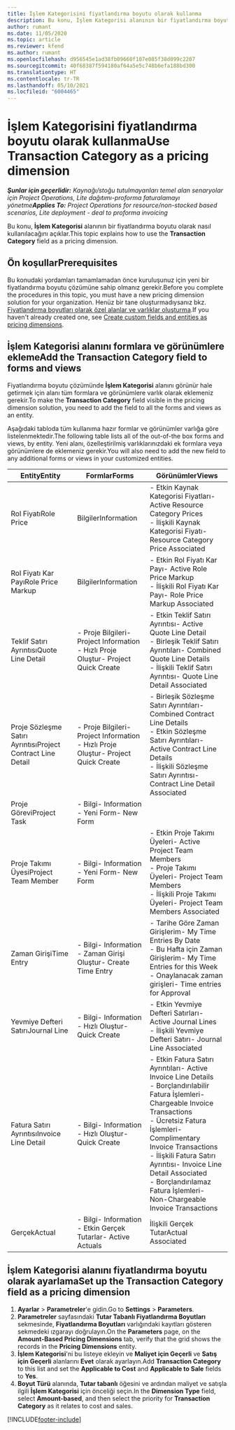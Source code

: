 ```yaml
---
title: İşlem Kategorisini fiyatlandırma boyutu olarak kullanma
description: Bu konu, İşlem Kategorisi alanının bir fiyatlandırma boyutu olarak kullanılması hakkında bilgi sağlar.
author: rumant
ms.date: 11/05/2020
ms.topic: article
ms.reviewer: kfend
ms.author: rumant
ms.openlocfilehash: d956545e1ad38fb09660f107e085f38d099c2207
ms.sourcegitcommit: 40f68387f594180af64a5e5c748b6efa188bd300
ms.translationtype: HT
ms.contentlocale: tr-TR
ms.lasthandoff: 05/10/2021
ms.locfileid: "6004465"
---
```

# <a name="use-transaction-category-as-a-pricing-dimension"></a><span data-ttu-id="e5e47-103">İşlem Kategorisini fiyatlandırma boyutu olarak kullanma</span><span class="sxs-lookup"><span data-stu-id="e5e47-103">Use Transaction Category as a pricing dimension</span></span>


<span data-ttu-id="e5e47-104">_**Şunlar için geçerlidir:** Kaynağı/stoğu tutulmayanları temel alan senaryolar için Project Operations, Lite dağıtımı-proforma faturalamayı yönetme_</span><span class="sxs-lookup"><span data-stu-id="e5e47-104">_**Applies To:** Project Operations for resource/non-stocked based scenarios, Lite deployment - deal to proforma invoicing_</span></span>


<span data-ttu-id="e5e47-105">Bu konu, **İşlem Kategorisi** alanının bir fiyatlandırma boyutu olarak nasıl kullanılacağını açıklar.</span><span class="sxs-lookup"><span data-stu-id="e5e47-105">This topic explains how to use the **Transaction Category** field as a pricing dimension.</span></span> 

## <a name="prerequisites"></a><span data-ttu-id="e5e47-106">Ön koşullar</span><span class="sxs-lookup"><span data-stu-id="e5e47-106">Prerequisites</span></span>
<span data-ttu-id="e5e47-107">Bu konudaki yordamları tamamlamadan önce kuruluşunuz için yeni bir fiyatlandırma boyutu çözümüne sahip olmanız gerekir.</span><span class="sxs-lookup"><span data-stu-id="e5e47-107">Before you complete the procedures in this topic, you must have a new pricing dimension solution for your organization.</span></span> <span data-ttu-id="e5e47-108">Henüz bir tane oluşturmadıysanız bkz. [Fiyatlandırma boyutları olarak özel alanlar ve varlıklar oluşturma](create-custom-fields-entities-pricing-dimensions.md).</span><span class="sxs-lookup"><span data-stu-id="e5e47-108">If you haven't already created one, see [Create custom fields and entities as pricing dimensions](create-custom-fields-entities-pricing-dimensions.md).</span></span>

## <a name="add-the-transaction-category-field-to-forms-and-views"></a><span data-ttu-id="e5e47-109">İşlem Kategorisi alanını formlara ve görünümlere ekleme</span><span class="sxs-lookup"><span data-stu-id="e5e47-109">Add the Transaction Category field to forms and views</span></span>
<span data-ttu-id="e5e47-110">Fiyatlandırma boyutu çözümünde **İşlem Kategorisi** alanını görünür hale getirmek için alanı tüm formlara ve görünümlere varlık olarak eklemeniz gerekir.</span><span class="sxs-lookup"><span data-stu-id="e5e47-110">To make the **Transaction Category** field visible in the pricing dimension solution, you need to add the field to all the forms and views as an entity.</span></span>

<span data-ttu-id="e5e47-111">Aşağıdaki tabloda tüm kullanıma hazır formlar ve görünümler varlığa göre listelenmektedir.</span><span class="sxs-lookup"><span data-stu-id="e5e47-111">The following table lists all of the out-of-the box forms and views, by entity.</span></span> <span data-ttu-id="e5e47-112">Yeni alanı, özelleştirilmiş varlıklarınızdaki ek formlara veya görünümlere de eklemeniz gerekir.</span><span class="sxs-lookup"><span data-stu-id="e5e47-112">You will also need to add the new field to any additional forms or views in your customized entities.</span></span>

|  <span data-ttu-id="e5e47-113">Entity</span><span class="sxs-lookup"><span data-stu-id="e5e47-113">Entity</span></span>        | <span data-ttu-id="e5e47-114">Formlar</span><span class="sxs-lookup"><span data-stu-id="e5e47-114">Forms</span></span>     |<span data-ttu-id="e5e47-115">Görünümler</span><span class="sxs-lookup"><span data-stu-id="e5e47-115">Views</span></span>        |
| ------------------------------|---------------------------------|----------------------------------|
|  <span data-ttu-id="e5e47-116">Rol Fiyatı</span><span class="sxs-lookup"><span data-stu-id="e5e47-116">Role Price</span></span>| <span data-ttu-id="e5e47-117">Bilgiler</span><span class="sxs-lookup"><span data-stu-id="e5e47-117">Information</span></span> |<span data-ttu-id="e5e47-118">- Etkin Kaynak Kategorisi Fiyatları</span><span class="sxs-lookup"><span data-stu-id="e5e47-118">- Active Resource Category Prices</span></span><br> <span data-ttu-id="e5e47-119">- İlişkili Kaynak Kategorisi Fiyatı</span><span class="sxs-lookup"><span data-stu-id="e5e47-119">- Resource Category Price Associated</span></span> |
|  <span data-ttu-id="e5e47-120">Rol Fiyatı Kar Payı</span><span class="sxs-lookup"><span data-stu-id="e5e47-120">Role Price Markup</span></span>| <span data-ttu-id="e5e47-121">Bilgiler</span><span class="sxs-lookup"><span data-stu-id="e5e47-121">Information</span></span>|<span data-ttu-id="e5e47-122">- Etkin Rol Fiyatı Kar Payı</span><span class="sxs-lookup"><span data-stu-id="e5e47-122">- Active Role Price Markup</span></span><br><span data-ttu-id="e5e47-123">- İlişkili Rol Fiyatı Kar Payı</span><span class="sxs-lookup"><span data-stu-id="e5e47-123">- Role Price Markup Associated</span></span> |
|  <span data-ttu-id="e5e47-124">Teklif Satırı Ayrıntısı</span><span class="sxs-lookup"><span data-stu-id="e5e47-124">Quote Line Detail</span></span>|<span data-ttu-id="e5e47-125">- Proje Bilgileri</span><span class="sxs-lookup"><span data-stu-id="e5e47-125">- Project Information</span></span><br><span data-ttu-id="e5e47-126">- Hızlı Proje Oluştur</span><span class="sxs-lookup"><span data-stu-id="e5e47-126">- Project Quick Create</span></span>| <span data-ttu-id="e5e47-127">- Etkin Teklif Satırı Ayrıntısı</span><span class="sxs-lookup"><span data-stu-id="e5e47-127">- Active Quote Line Detail</span></span><br><span data-ttu-id="e5e47-128">- Birleşik Teklif Satırı Ayrıntıları</span><span class="sxs-lookup"><span data-stu-id="e5e47-128">- Combined Quote Line Details</span></span><br><span data-ttu-id="e5e47-129">- İlişkili Teklif Satırı Ayrıntısı</span><span class="sxs-lookup"><span data-stu-id="e5e47-129">- Quote Line Detail Associated</span></span> |
|  <span data-ttu-id="e5e47-130">Proje Sözleşme Satırı Ayrıntısı</span><span class="sxs-lookup"><span data-stu-id="e5e47-130">Project Contract Line Detail</span></span>|<span data-ttu-id="e5e47-131">- Proje Bilgileri</span><span class="sxs-lookup"><span data-stu-id="e5e47-131">- Project Information</span></span><br><span data-ttu-id="e5e47-132">- Hızlı Proje Oluştur</span><span class="sxs-lookup"><span data-stu-id="e5e47-132">- Project Quick Create</span></span>|<span data-ttu-id="e5e47-133">- Birleşik Sözleşme Satırı Ayrıntıları</span><span class="sxs-lookup"><span data-stu-id="e5e47-133">- Combined Contract Line Details</span></span><br><span data-ttu-id="e5e47-134">- Etkin Sözleşme Satırı Ayrıntıları</span><span class="sxs-lookup"><span data-stu-id="e5e47-134">- Active Contract Line Details</span></span><br><span data-ttu-id="e5e47-135">- İlişkili Sözleşme Satırı Ayrıntısı</span><span class="sxs-lookup"><span data-stu-id="e5e47-135">- Contract Line Detail Associated</span></span> |
|  <span data-ttu-id="e5e47-136">Proje Görevi</span><span class="sxs-lookup"><span data-stu-id="e5e47-136">Project Task</span></span>|<span data-ttu-id="e5e47-137">- Bilgi</span><span class="sxs-lookup"><span data-stu-id="e5e47-137">- Information</span></span><br><span data-ttu-id="e5e47-138">- Yeni Form</span><span class="sxs-lookup"><span data-stu-id="e5e47-138">- New Form</span></span>| &nbsp; |
|  <span data-ttu-id="e5e47-139">Proje Takımı Üyesi</span><span class="sxs-lookup"><span data-stu-id="e5e47-139">Project Team Member</span></span>|<span data-ttu-id="e5e47-140">- Bilgi</span><span class="sxs-lookup"><span data-stu-id="e5e47-140">- Information</span></span><br><span data-ttu-id="e5e47-141">- Yeni Form</span><span class="sxs-lookup"><span data-stu-id="e5e47-141">- New Form</span></span>|<span data-ttu-id="e5e47-142">- Etkin Proje Takımı Üyeleri</span><span class="sxs-lookup"><span data-stu-id="e5e47-142">- Active Project Team Members</span></span><br><span data-ttu-id="e5e47-143">- Proje Takımı Üyeleri</span><span class="sxs-lookup"><span data-stu-id="e5e47-143">- Project Team Members</span></span><br><span data-ttu-id="e5e47-144">- İlişkili Proje Takımı Üyeleri</span><span class="sxs-lookup"><span data-stu-id="e5e47-144">- Project Team Members Associated</span></span> |
|  <span data-ttu-id="e5e47-145">Zaman Girişi</span><span class="sxs-lookup"><span data-stu-id="e5e47-145">Time Entry</span></span>|<span data-ttu-id="e5e47-146">- Bilgi</span><span class="sxs-lookup"><span data-stu-id="e5e47-146">- Information</span></span><br><span data-ttu-id="e5e47-147">- Zaman Girişi Oluştur</span><span class="sxs-lookup"><span data-stu-id="e5e47-147">- Create Time Entry</span></span>|<span data-ttu-id="e5e47-148">- Tarihe Göre Zaman Girişlerim</span><span class="sxs-lookup"><span data-stu-id="e5e47-148">- My Time Entries By Date</span></span><br><span data-ttu-id="e5e47-149">- Bu Hafta için Zaman Girişlerim</span><span class="sxs-lookup"><span data-stu-id="e5e47-149">- My Time Entries for this Week</span></span><br><span data-ttu-id="e5e47-150">- Onaylanacak zaman girişleri</span><span class="sxs-lookup"><span data-stu-id="e5e47-150">- Time entries for Approval</span></span>|
|  <span data-ttu-id="e5e47-151">Yevmiye Defteri Satırı</span><span class="sxs-lookup"><span data-stu-id="e5e47-151">Journal Line</span></span>|<span data-ttu-id="e5e47-152">- Bilgi</span><span class="sxs-lookup"><span data-stu-id="e5e47-152">- Information</span></span><br><span data-ttu-id="e5e47-153">- Hızlı Oluştur</span><span class="sxs-lookup"><span data-stu-id="e5e47-153">- Quick Create</span></span>|<span data-ttu-id="e5e47-154">- Etkin Yevmiye Defteri Satırları</span><span class="sxs-lookup"><span data-stu-id="e5e47-154">- Active Journal Lines</span></span><br><span data-ttu-id="e5e47-155">- İlişkili Yevmiye Defteri Satırı</span><span class="sxs-lookup"><span data-stu-id="e5e47-155">- Journal Line Associated</span></span>|
|  <span data-ttu-id="e5e47-156">Fatura Satırı Ayrıntısı</span><span class="sxs-lookup"><span data-stu-id="e5e47-156">Invoice Line Detail</span></span>|<span data-ttu-id="e5e47-157">- Bilgi</span><span class="sxs-lookup"><span data-stu-id="e5e47-157">- Information</span></span><br><span data-ttu-id="e5e47-158">- Hızlı Oluştur</span><span class="sxs-lookup"><span data-stu-id="e5e47-158">- Quick Create</span></span>|<span data-ttu-id="e5e47-159">- Etkin Fatura Satırı Ayrıntıları</span><span class="sxs-lookup"><span data-stu-id="e5e47-159">- Active Invoice Line Details</span></span><br><span data-ttu-id="e5e47-160">- Borçlandırılabilir Fatura İşlemleri</span><span class="sxs-lookup"><span data-stu-id="e5e47-160">- Chargeable Invoice Transactions</span></span><br><span data-ttu-id="e5e47-161">- Ücretsiz Fatura İşlemleri</span><span class="sxs-lookup"><span data-stu-id="e5e47-161">- Complimentary Invoice Transactions</span></span><br><span data-ttu-id="e5e47-162">- İlişkili Fatura Satırı Ayrıntısı</span><span class="sxs-lookup"><span data-stu-id="e5e47-162">- Invoice Line Detail Associated</span></span> <br><span data-ttu-id="e5e47-163">- Borçlandırılamaz Fatura İşlemleri</span><span class="sxs-lookup"><span data-stu-id="e5e47-163">- Non-Chargeable Invoice Transactions</span></span>|
|  <span data-ttu-id="e5e47-164">Gerçek</span><span class="sxs-lookup"><span data-stu-id="e5e47-164">Actual</span></span>|<span data-ttu-id="e5e47-165">- Bilgi</span><span class="sxs-lookup"><span data-stu-id="e5e47-165">- Information</span></span><br><span data-ttu-id="e5e47-166">- Etkin Gerçek Tutarlar</span><span class="sxs-lookup"><span data-stu-id="e5e47-166">- Active Actuals</span></span>| <span data-ttu-id="e5e47-167">İlişkili Gerçek Tutar</span><span class="sxs-lookup"><span data-stu-id="e5e47-167">Actual Associated</span></span> |

## <a name="set-up-the-transaction-category-field-as-a-pricing-dimension"></a><span data-ttu-id="e5e47-168">İşlem Kategorisi alanını fiyatlandırma boyutu olarak ayarlama</span><span class="sxs-lookup"><span data-stu-id="e5e47-168">Set up the Transaction Category field as a pricing dimension</span></span>

1. <span data-ttu-id="e5e47-169">**Ayarlar** > **Parametreler**'e gidin.</span><span class="sxs-lookup"><span data-stu-id="e5e47-169">Go to **Settings** > **Parameters**.</span></span> 
2. <span data-ttu-id="e5e47-170">**Parametreler** sayfasındaki **Tutar Tabanlı Fiyatlandırma Boyutları** sekmesinde, **Fiyatlandırma Boyutları** varlığındaki kayıtları gösteren sekmedeki ızgarayı doğrulayın.</span><span class="sxs-lookup"><span data-stu-id="e5e47-170">On the **Parameters** page, on the **Amount-Based Pricing Dimensions** tab, verify that the grid shows the records in the **Pricing Dimensions** entity.</span></span>
3. <span data-ttu-id="e5e47-171">**İşlem Kategorisi**'ni bu listeye ekleyin ve **Maliyet için Geçerli** ve **Satış için Geçerli** alanlarını **Evet** olarak ayarlayın.</span><span class="sxs-lookup"><span data-stu-id="e5e47-171">Add **Transaction Category** to this list and set the **Applicable to Cost** and **Applicable to Sale** fields to **Yes**.</span></span>
4. <span data-ttu-id="e5e47-172">**Boyut Türü** alanında, **Tutar tabanlı** öğesini ve ardından maliyet ve satışla ilgili **İşlem Kategorisi** için önceliği seçin.</span><span class="sxs-lookup"><span data-stu-id="e5e47-172">In the **Dimension Type** field, select **Amount-based**, and then select the priority for **Transaction Category** as it relates to cost and sales.</span></span>


[!INCLUDE[footer-include](../includes/footer-banner.md)]